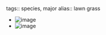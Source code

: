 tags:: species, major
alias:: lawn grass

- ![image](https://peach-geographical-bat-397.mypinata.cloud/ipfs/QmTKCZ6Sw8JRhvmPAqkPZhTL8M86bJwwFYuFtyiakQpaku)
- ![image](https://peach-geographical-bat-397.mypinata.cloud/ipfs/QmezwPvYAxHnbhDLMtBVTcuicjnpdLn3qb6q1ocC97PnMr)